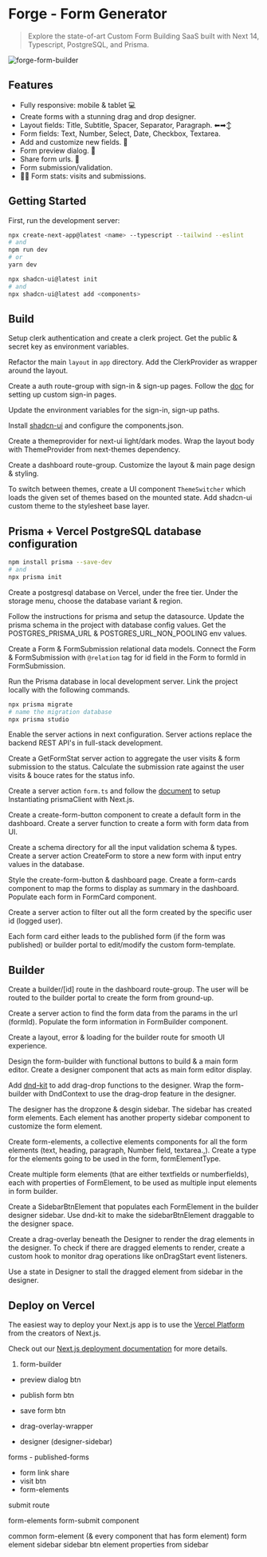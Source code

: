 # Forge - Form Generator

> Explore the state-of-art Custom Form Building SaaS built with Next 14, Typescript, PostgreSQL, and Prisma.

![forge-form-builder](https://i.ibb.co/H21t7RB/forge.png)

## Features

-  Fully responsive: mobile & tablet 💻
-  Create forms with a stunning drag and drop designer.
-  Layout fields: Title, Subtitle, Spacer, Separator, Paragraph. ⬅➡↕
-  Form fields: Text, Number, Select, Date, Checkbox, Textarea.
-  Add and customize new fields. 📌
-  Form preview dialog. 📃
-  Share form urls. 🔘
-  Form submission/validation.
-  👍🏻 Form stats: visits and submissions.

## Getting Started

First, run the development server:

```bash
npx create-next-app@latest <name> --typescript --tailwind --eslint
# and
npm run dev
# or
yarn dev
```

```bash
npx shadcn-ui@latest init
# and
npx shadcn-ui@latest add <components>
```

## Build

Setup clerk authentication and create a clerk project. Get the public & secret key as environment variables.

Refactor the main `layout` in `app` directory. Add the ClerkProvider as wrapper around the layout.

Create a auth route-group with sign-in & sign-up pages. Follow the [doc](https://clerk.com/docs/references/nextjs/custom-signup-signin-pages) for setting up custom sign-in pages.

Update the environment variables for the sign-in, sign-up paths.

Install [shadcn-ui](https://ui.shadcn.com/docs/installation/next) and configure the components.json.

Create a themeprovider for next-ui light/dark modes. Wrap the layout body with ThemeProvider from next-themes dependency.

Create a dashboard route-group. Customize the layout & main page design & styling.

To switch between themes, create a UI component `ThemeSwitcher` which loads the given set of themes based on the mounted state. Add shadcn-ui custom theme to the stylesheet base layer.

## Prisma + Vercel PostgreSQL database configuration

```bash
npm install prisma --save-dev
# and
npx prisma init
```

Create a postgresql database on Vercel, under the free tier. Under the storage menu, choose the database variant & region.

Follow the instructions for prisma and setup the datasource. Update the prisma schema in the project with database config values. Get the POSTGRES_PRISMA_URL & POSTGRES_URL_NON_POOLING env values.

<!-- TODO The prisma database works even with sqlite database too, despite configured for postgresql -->

Create a Form & FormSubmission relational data models. Connect the Form & FormSubmission with `@relation` tag for id field in the Form to formId in FormSubmission.

Run the Prisma database in local development server. Link the project locally with the following commands.

```bash
npx prisma migrate
# name the migration database
npx prisma studio
```

Enable the server actions in next configuration. Server actions replace the backend REST API's in full-stack development.

Create a GetFormStat server action to aggregate the user visits & form submission to the status. Calculate the submission rate against the user visits & bouce rates for the status info.

Create a server action `form.ts` and follow the [document](https://www.prisma.io/docs/guides/other/troubleshooting-orm/help-articles/nextjs-prisma-client-dev-practices#solution) to setup Instantiating prismaClient with Next.js.

Create a create-form-button component to create a default form in the dashboard. Create a server function to create a form with form data from UI.

Create a schema directory for all the input validation schema & types. Create a server action CreateForm to store a new form with input entry values in the database.

Style the create-form-button & dashboard page. Create a form-cards component to map the forms to display as summary in the dashboard. Populate each form in FormCard component.

Create a server action to filter out all the form created by the specific user id (logged user).

Each form card either leads to the published form (if the form was published) or builder portal to edit/modify the custom form-template.

## Builder

Create a builder/[id] route in the dashboard route-group. The user will be routed to the builder portal to create the form from ground-up.

Create a server action to find the form data from the params in the url (formId). Populate the form information in FormBuilder component.

Create a layout, error & loading for the builder route for smooth UI experience.

Design the form-builder with functional buttons to build & a main form editor. Create a designer component that acts as main form editor display.

Add [dnd-kit](https://dndkit.com/) to add drag-drop functions to the designer. Wrap the form-builder with DndContext to use the drag-drop feature in the designer.

The designer has the dropzone & desgin sidebar. The sidebar has created form elements. Each element has another property sidebar component to customize the form element.

Create form-elements, a collective elements components for all the form elements (text, heading, paragraph, Number field, textarea.,). Create a type for the elements going to be used in the form, formElementType.

Create multiple form elements (that are either textfields or numberfields), each with properties of FormElement, to be used as multiple input elements in form builder.

Create a SidebarBtnElement that populates each FormElement in the builder designer sidebar. Use dnd-kit to make the sidebarBtnElement draggable to the designer space.

Create a drag-overlay beneath the Designer to render the drag elements in the designer. To check if there are dragged elements to render, create a custom hook to monitor drag operations like onDragStart event listeners.

Use a state in Designer to stall the dragged element from sidebar in the designer.

## Deploy on Vercel

The easiest way to deploy your Next.js app is to use the [Vercel Platform](https://vercel.com/new?utm_medium=default-template&filter=next.js&utm_source=create-next-app&utm_campaign=create-next-app-readme) from the creators of Next.js.

Check out our [Next.js deployment documentation](https://nextjs.org/docs/deployment) for more details.

1. form-builder

-  preview dialog btn
-  publish form btn
-  save form btn

-  drag-overlay-wrapper
-  designer (designer-sidebar)

forms - published-forms

-  form link share
-  visit btn
-  form-elements

submit route

form-elements
form-submit component

common
form-element (& every component that has form element)
form element sidebar
sidebar btn element
properties from sidebar
